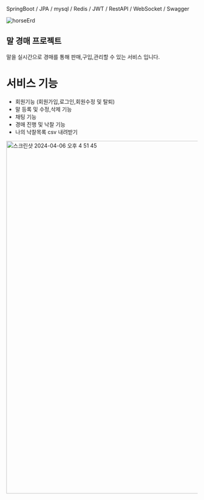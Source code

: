 SpringBoot / JPA / mysql / Redis / JWT / RestAPI / WebSocket / Swagger 

![horseErd](https://github.com/Kim-Dayeong/HorseAuction/assets/114847045/15dec346-cfc1-4acc-80f1-3cc3c3f4f7f6)

<h2>말 경매 프로젝트</h2>
말을 실시간으로 경매를 통해 판매,구입,관리할 수 있는 서비스 입니다.

# 서비스 기능
+ 회원기능 (회원가입,로그인,회원수정 및 탈퇴)
+ 말 등록 및 수정,삭제 기능 
+ 채팅 기능
+ 경매 진행 및 낙찰 기능
+ 나의 낙찰목록 csv 내려받기 


<img width="930" alt="스크린샷 2024-04-06 오후 4 51 45" src="https://github.com/Kim-Dayeong/HorseAuction/assets/114847045/e2844dee-a997-4638-bd66-84c8b7feaee7">


